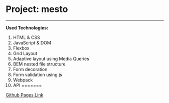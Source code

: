 # Project: mesto

---

**Used Technologies:**

1. HTML & CSS
2. JavaScript & DOM
3. Flexbox
4. Grid Layout
5. Adaptive layout using Media Queries
6. BEM nested file structure
7. Form decoration
8. Form validation using js
9. Webpack
10. API
=======

[Github Pages Link](https://iakovzelenkov.github.io/mesto-project/)
